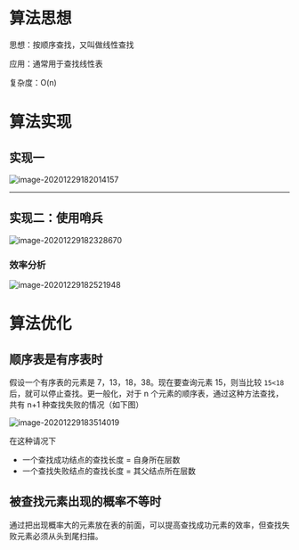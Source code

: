 # 算法思想

思想：按顺序查找，又叫做线性查找

应用：通常用于查找线性表

复杂度：O(n)

# 算法实现

## 实现一

![image-20201229182014157](https://gitee.com/llillz/images/raw/master/image-20201229182014157.png)



---

## 实现二：使用哨兵

![image-20201229182328670](https://gitee.com/llillz/images/raw/master/image-20201229182328670.png)



### 效率分析

![image-20201229182521948](https://gitee.com/llillz/images/raw/master/image-20201229182521948.png)

# 算法优化

## 顺序表是有序表时

假设一个有序表的元素是 7，13，18，38。现在要查询元素 15，则当比较 `15<18` 后，就可以停止查找。更一般化，对于 n 个元素的顺序表，通过这种方法查找，共有 n+1 种查找失败的情况（如下图）

![image-20201229183514019](https://gitee.com/llillz/images/raw/master/image-20201229183514019.png)



在这种请况下

-   一个查找成功结点的查找长度 = 自身所在层数
-   一个查找失败结点的查找长度 = 其父结点所在层数



## 被查找元素出现的概率不等时

通过把出现概率大的元素放在表的前面，可以提高查找成功元素的效率，但查找失败元素必须从头到尾扫描。